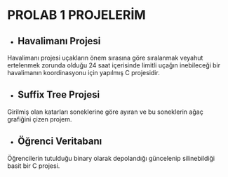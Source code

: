 # PROLAB 1 PROJELERİM
- ## Havalimanı Projesi 
Havalimanı projesi uçakların önem sırasına göre sıralanmak veyahut ertelenmek zorunda olduğu 24 saat içerisinde limitli uçağın inebileceği bir havalimanın koordinasyonu için yapılmış C projesidir.

- ## Suffix Tree Projesi
Girilmiş olan katarları soneklerine göre ayıran ve bu soneklerin ağaç grafiğini çizen projem.

- ## Öğrenci Veritabanı
Öğrencilerin tutulduğu binary olarak depolandığı güncelenip silinebildiği basit bir C projesi.

